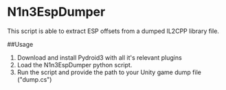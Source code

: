 # N1n3EspDumper
This script is able to extract ESP offsets from a dumped IL2CPP library file.  

##Usage
1. Download and install Pydroid3 with all it's relevant plugins
2. Load the N1n3EspDumper python script. 
3. Run the script and provide the path to your Unity game dump file ("dump.cs")
